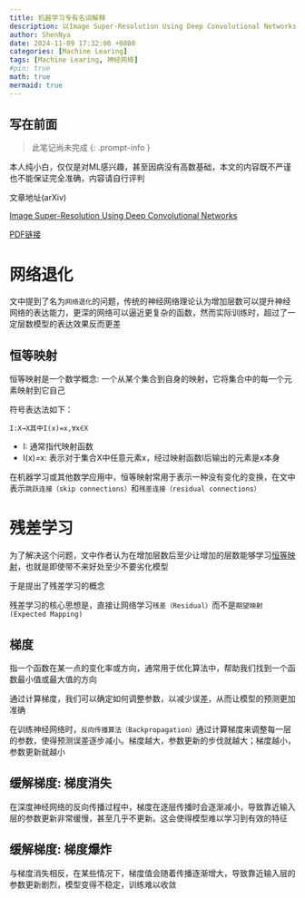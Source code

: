 ```yaml
---
title: 机器学习专有名词解释
description: 以Image Super-Resolution Using Deep Convolutional Networks为例尝试解释专有名词
author: ShenNya
date: 2024-11-09 17:32:00 +0800
categories: [Machine Learing]
tags: [Machine Learing, 神经网络]
#pin: true
math: true
mermaid: true
---
```


## 写在前面

> 此笔记尚未完成
{: .prompt-info }

本人纯小白，仅仅是对ML感兴趣，甚至因病没有高数基础，本文的内容既不严谨也不能保证完全准确，内容请自行评判

文章地址(arXiv)

[Image Super-Resolution Using Deep Convolutional Networks](https://arxiv.org/abs/1501.00092)

[PDF链接](https://arxiv.org/pdf/1501.00092)


# 网络退化

文中提到了名为`网络退化`的问题，传统的神经网络理论认为增加层数可以提升神经网络的表达能力，更深的网络可以逼近更复杂的函数，然而实际训练时，超过了一定层数模型的表达效果反而更差

## 恒等映射

恒等映射是一个数学概念: 一个从某个集合到自身的映射，它将集合中的每一个元素映射到它自己

符号表达法如下：
```
I:X→X其中I(x)=x,∀x∈X
```
- I: 通常指代映射函数
- I(x)=x: 表示对于集合X中任意元素x，经过映射函数I后输出的元素是x本身

在机器学习或其他数学应用中，恒等映射常用于表示一种没有变化的变换，在文中表示`跳跃连接（skip connections）`和`残差连接（residual connections）`

# 残差学习

为了解决这个问题，文中作者认为在增加层数后至少让增加的层数能够学习[恒等映射](#恒等映射)，也就是即使带不来好处至少不要劣化模型

于是提出了残差学习的概念

残差学习的核心思想是，直接让网络学习`残差（Residual）`而不是`期望映射 (Expected Mapping)`
## 梯度

指一个函数在某一点的变化率或方向，通常用于优化算法中，帮助我们找到一个函数最小值或最大值的方向

通过计算梯度，我们可以确定如何调整参数，以减少误差，从而让模型的预测更加准确

在训练神经网络时，`反向传播算法（Backpropagation）`通过计算梯度来调整每一层的参数，使得预测误差逐步减小。梯度越大，参数更新的步伐就越大；梯度越小，参数更新就越小

## 缓解梯度: 梯度消失

在深度神经网络的反向传播过程中，梯度在逐层传播时会逐渐减小，导致靠近输入层的参数更新非常缓慢，甚至几乎不更新。这会使得模型难以学习到有效的特征

## 缓解梯度: 梯度爆炸

与梯度消失相反，在某些情况下，梯度值会随着传播逐渐增大，导致靠近输入层的参数更新剧烈，模型变得不稳定，训练难以收敛
